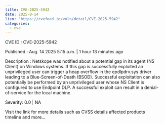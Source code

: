 ```yaml
--- 
title: CVE-2025-5942
date: 2025-8-14
lien: "https://cvefeed.io/vuln/detail/CVE-2025-5942"
categories:
  - cve
---
```


CVE ID : CVE-2025-5942

Published :  Aug. 14
2025
5:15 a.m. | 1 hour
13 minutes ago

Description : Netskope was notified about a potential gap in its agent (NS Client) on Windows systems.  If this gap is successfully exploited
an unprivileged user can trigger a heap overflow in the epdlpdrv.sys driver
leading to a Blue-Screen-of-Death (BSOD). Successful exploitation can also potentially be performed by an unprivileged user whose NS Client is configured to use Endpoint DLP. A successful exploit can result in a denial-of-service for the local machine.

Severity: 0.0 | NA

Visit the link for more details
such as CVSS details
affected products
timeline
and more...
